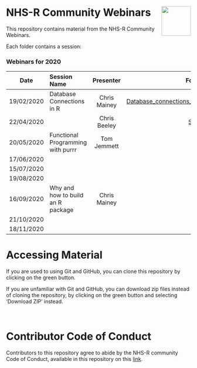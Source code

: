
<!-- README.md is generated from README.Rmd. Please edit that file -->

# NHS-R Community Webinars <a href='https://nhsrcommunity.com/'><img src='https://nhsrcommunity.com/wp-content/uploads/2018/02/logo.png' align="right" height="80" /></a>

<!-- badges: start -->

<!-- badges: end -->

This repository contains material from the NHS-R Community Webinars.

Each folder contains a session:

### Webinars for 2020

| Date       | Session Name                      |   Presenter    |                                                                                                            Folder | Video |
| ---------- | :-------------------------------- | :------------: | ----------------------------------------------------------------------------------------------------------------: | :---: |
| 19/02/2020 | Database Connections in R         |  Chris Mainey  | [Database\_connections\_in\_R](https://github.com/nhs-r-community/Webinars/tree/master/Database_connections_in_R) | [Watch](https://nhsrcommunity.com/learn-r/workshops/database-connections-in-r-webinar/) |
| 22/04/2020 |                                   |  Chris Beeley  | [Shiny](https://github.com/nhs-r-community/Webinars/tree/master/Shiny) | [Watch](https://nhsrcommunity.com/learn-r/workshops/shiny-webinar/) |
| 20/05/2020 | Functional Programming with purrr | Tom Jemmett   |                                                                                                                   | |
| 17/06/2020 |                                   |                |                                                                                                                   | |
| 15/07/2020 |                                   |                |                                                                                                                   | |
| 19/08/2020 |                                   |                |                                                                                                                   | |
| 16/09/2020 | Why and how to build an R package |  Chris Mainey  |                                                                                                                   | |
| 21/10/2020 |                                   |                |                                                                                                                   | |
| 18/11/2020 |                                   |                |                                                                                                                   | |

# Accessing Material

If you are used to using Git and GitHub, you can clone this repository
by clicking on the green button.

If you are unfamiliar with Git and GitHub, you can download zip files
instead of cloning the repository, by clicking on the green button and
selecting ‘Download ZIP’ instead.

<br>

# Contributor Code of Conduct

Contributors to this repository agree to abide by the NHS-R community
Code of Conduct, available in this repository on this
[link](https://github.com/nhs-r-community/Webinars/blob/master/code_of_conduct.md).
